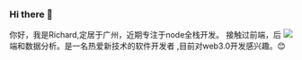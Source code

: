 ### Hi there 👋

你好，我是Richard,定居于广州，近期专注于node全栈开发。<img src="https://github-readme-stats.vercel.app/api?username=huangfugui00&show_icons=true" style="float:right"/>
接触过前端，后端和数据分析。是一名热爱新技术的软件开发者
,目前对web3.0开发感兴趣。:blush:
